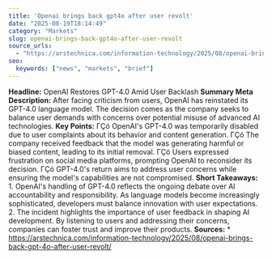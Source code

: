 ```yaml
---
title: 'Openai brings back gpt4o after user revolt'
date: "2025-08-19T18:14:49"
category: "Markets"
slug: openai-brings-back-gpt4o-after-user-revolt
source_urls:
  - "https://arstechnica.com/information-technology/2025/08/openai-brings-back-gpt-4o-after-user-revolt/"
seo:
  keywords: ["news", "markets", "brief"]
---
```

**Headline:** OpenAI Restores GPT-4.0 Amid User Backlash  **Summary Meta Description:** After facing criticism from users, OpenAI has reinstated its GPT-4.0 language model. The decision comes as the company seeks to balance user demands with concerns over potential misuse of advanced AI technologies.  **Key Points:**  ΓÇó OpenAI's GPT-4.0 was temporarily disabled due to user complaints about its behavior and content generation. ΓÇó The company received feedback that the model was generating harmful or biased content, leading to its initial removal. ΓÇó Users expressed frustration on social media platforms, prompting OpenAI to reconsider its decision. ΓÇó GPT-4.0's return aims to address user concerns while ensuring the model's capabilities are not compromised.  **Short Takeaways:**  1. OpenAI's handling of GPT-4.0 reflects the ongoing debate over AI accountability and responsibility. As language models become increasingly sophisticated, developers must balance innovation with user expectations. 2. The incident highlights the importance of user feedback in shaping AI development. By listening to users and addressing their concerns, companies can foster trust and improve their products.  **Sources:**  * https://arstechnica.com/information-technology/2025/08/openai-brings-back-gpt-4o-after-user-revolt/ 
